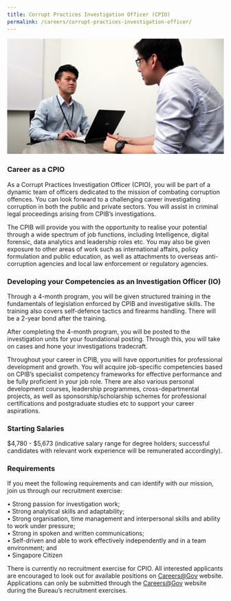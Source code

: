 ```yaml
---
title: Corrupt Practices Investigation Officer (CPIO)
permalink: /careers/corrupt-practices-investigation-officer/
---
```


<img src="/images/careers_cpio.jpg" alt="cpio">

### **Career as a CPIO**

As a Corrupt Practices Investigation Officer (CPIO), you will be part of a dynamic team of officers dedicated to the mission of combating corruption offences. You can look forward to a challenging career investigating corruption in both the public and private sectors. You will assist in criminal legal proceedings arising from CPIB’s investigations.

The CPIB will provide you with the opportunity to realise your potential through a wide spectrum of job functions, including Intelligence, digital forensic, data analytics and leadership roles etc. You may also be given exposure to other areas of work such as international affairs, policy formulation and public education, as well as attachments to overseas anti-corruption agencies and local law enforcement or regulatory agencies.

### **Developing your Competencies as an Investigation Officer (IO)**

Through a 4-month program, you will be given structured training in the fundamentals of legislation enforced by CPIB and investigative skills. The training also covers self-defence tactics and firearms handling. There will be a 2-year bond after the training. 

After completing the 4-month program, you will be posted to the investigation units for your foundational posting. Through this, you will take on cases and hone your investigations tradecraft. 

Throughout your career in CPIB, you will have opportunities for professional development and growth. You will acquire job-specific competencies based on CPIB’s specialist competency frameworks for effective performance and be fully proficient in your job role. There are also various personal development courses, leadership programmes, cross-departmental projects, as well as sponsorship/scholarship schemes for professional certifications and postgraduate studies etc to support your career aspirations. 

### **Starting Salaries**

$4,780 - $5,673 (indicative salary range for degree holders; successful candidates with relevant work experience will be remunerated accordingly).

### **Requirements**

If you meet the following requirements and can identify with our mission, join us through our recruitment exercise:

•	Strong passion for investigation work;<br/>
•	Strong analytical skills and adaptability;<br/>
•	Strong organisation, time management and interpersonal skills and ability to work under pressure;<br/>
•	Strong in spoken and written communications;<br/>
•	Self-driven and able to work effectively independently and in a team environment; and<br/>
•	Singapore Citizen

There is currently no recruitment exercise for CPIO. All interested applicants are encouraged to look out for available positions on [Careers@Gov](https://www.careers.gov.sg/) website. Applications can only be submitted through the [Careers@Gov](https://www.careers.gov.sg/) website during the Bureau’s recruitment exercises.
